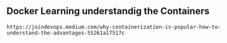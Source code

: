 ## Docker Learning understandig the Containers 

```
https://joindevops.medium.com/why-containerization-is-popular-how-to-understand-the-advantages-55261a17517c

```
